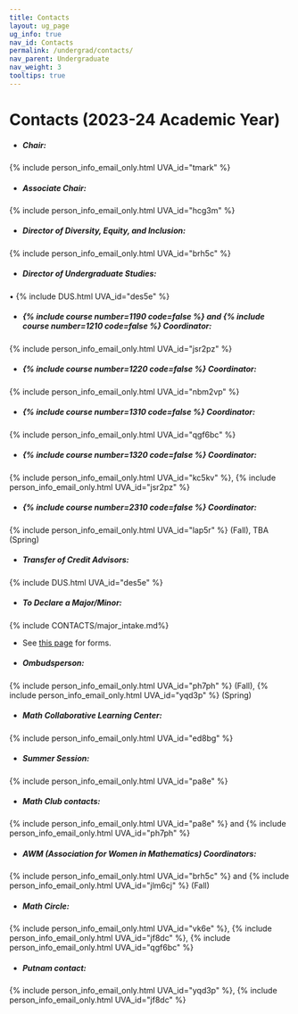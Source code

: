 ```yaml
---
title: Contacts
layout: ug_page
ug_info: true
nav_id: Contacts
permalink: /undergrad/contacts/
nav_parent: Undergraduate
nav_weight: 3
tooltips: true
---
```


<h1 class="mb-4">Contacts (2023-24 Academic Year)</h1>

- ##### Chair:<br>
{% include person_info_email_only.html UVA_id="tmark" %}

- ##### Associate Chair:<br>
{% include person_info_email_only.html UVA_id="hcg3m" %}

- ##### Director of Diversity, Equity, and Inclusion:<br>
{% include person_info_email_only.html UVA_id="brh5c" %}

- ##### Director of Undergraduate Studies:<br>
 &bull; {% include DUS.html UVA_id="des5e" %}
 

- <h5>{% include course number=1190 code=false %} and {% include course number=1210 code=false %} Coordinator:</h5>
{% include person_info_email_only.html UVA_id="jsr2pz" %}

- <h5>{% include course number=1220 code=false %} Coordinator:</h5>
{% include person_info_email_only.html UVA_id="nbm2vp" %}

- <h5>{% include course number=1310 code=false %} Coordinator:</h5>
{% include person_info_email_only.html UVA_id="qgf6bc" %}

- <h5>{% include course number=1320 code=false %} Coordinator:</h5>
{% include person_info_email_only.html UVA_id="kc5kv" %}, {% include person_info_email_only.html UVA_id="jsr2pz" %}

- <h5>{% include course number=2310 code=false %} Coordinator:</h5>
{% include person_info_email_only.html UVA_id="lap5r" %} (Fall), TBA (Spring)

- ##### Transfer of Credit Advisors:<br>
{% include DUS.html UVA_id="des5e" %} <br>

- ##### To Declare a Major/Minor:<br>

{% include CONTACTS/major_intake.md%}

- See [this page]({{site.url}}/undergraduate/requirements/) for forms.

<!-- - ##### Math Majors/Minors Administrative Assistant:<br> -->
<!-- TBD -->

<!-- - ##### First Year Advisors:<br>
{% include person_info_email_only.html UVA_id="aa4cr" %}<br><br class="hidden-sm-up">
{% include person_info_email_only.html UVA_id="pa8e" %}<br><br class="hidden-sm-up">
{% include person_info_email_only.html UVA_id="brh5c" %}<br><br class="hidden-sm-up">
{% include person_info_email_only.html UVA_id="ph7ph" %}<br><br class="hidden-sm-up">
{% include person_info_email_only.html UVA_id="tmk5a" %}<br><br class="hidden-sm-up">
{% include person_info_email_only.html UVA_id="njk4x" %}<br><br class="hidden-sm-up">
{% include person_info_email_only.html UVA_id="asr3x" %}<br><br class="hidden-sm-up">
{% include person_info_email_only.html UVA_id="des5e" %} -->

- ##### Ombudsperson:<br>
{% include person_info_email_only.html UVA_id="ph7ph" %} (Fall), {% include person_info_email_only.html UVA_id="yqd3p" %} (Spring)

- ##### Math Collaborative Learning Center:<br>
{% include person_info_email_only.html UVA_id="ed8bg" %}

<!-- - ##### Director of Cavalier Online Experiences (CONEX):<br>
{% include person_info_email_only.html UVA_id="jsr2pz" %} -->

- ##### Summer Session:<br>
{% include person_info_email_only.html UVA_id="pa8e" %}

- ##### Math Club contacts:<br>
{% include person_info_email_only.html UVA_id="pa8e" %} and {% include person_info_email_only.html UVA_id="ph7ph" %}

- ##### AWM (Association for Women in Mathematics) Coordinators:<br>
{% include person_info_email_only.html UVA_id="brh5c" %} and
{% include person_info_email_only.html UVA_id="jlm6cj" %} (Fall)

- ##### Math Circle:<br>
{% include person_info_email_only.html UVA_id="vk6e" %}, {% include person_info_email_only.html UVA_id="jf8dc" %}, {% include person_info_email_only.html UVA_id="qgf6bc" %}

- ##### Putnam contact:<br>
{% include person_info_email_only.html UVA_id="yqd3p" %},
{% include person_info_email_only.html UVA_id="jf8dc" %}
